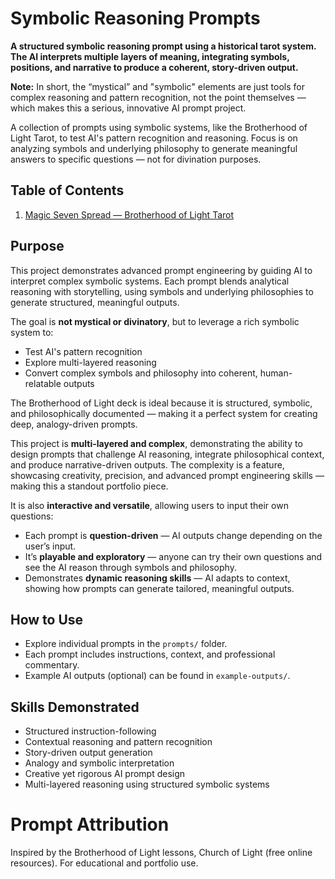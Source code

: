 # Symbolic Reasoning Prompts

**A structured symbolic reasoning prompt using a historical tarot system. The AI interprets multiple layers of meaning, integrating symbols, positions, and narrative to produce a coherent, story-driven output.**

**Note:** In short, the “mystical” and "symbolic" elements are just tools for complex reasoning and pattern recognition, not the point themselves — which makes this a serious, innovative AI prompt project.

A collection of prompts using symbolic systems, like the Brotherhood of Light Tarot, to test AI's pattern recognition and reasoning. Focus is on analyzing symbols and underlying philosophy to generate meaningful answers to specific questions — not for divination purposes.

## Table of Contents

1. [Magic Seven Spread — Brotherhood of Light Tarot](prompts/magic-seven-tarot-prompt.md)


## Purpose

This project demonstrates advanced prompt engineering by guiding AI to interpret complex symbolic systems. Each prompt blends analytical reasoning with storytelling, using symbols and underlying philosophies to generate structured, meaningful outputs.

The goal is **not mystical or divinatory**, but to leverage a rich symbolic system to:
- Test AI's pattern recognition
- Explore multi-layered reasoning
- Convert complex symbols and philosophy into coherent, human-relatable outputs

The Brotherhood of Light deck is ideal because it is structured, symbolic, and philosophically documented — making it a perfect system for creating deep, analogy-driven prompts.

This project is **multi-layered and complex**, demonstrating the ability to design prompts that challenge AI reasoning, integrate philosophical context, and produce narrative-driven outputs. The complexity is a feature, showcasing creativity, precision, and advanced prompt engineering skills — making this a standout portfolio piece.

It is also **interactive and versatile**, allowing users to input their own questions:
- Each prompt is **question-driven** — AI outputs change depending on the user’s input.  
- It’s **playable and exploratory** — anyone can try their own questions and see the AI reason through symbols and philosophy.  
- Demonstrates **dynamic reasoning skills** — AI adapts to context, showing how prompts can generate tailored, meaningful outputs.

## How to Use

- Explore individual prompts in the `prompts/` folder.
- Each prompt includes instructions, context, and professional commentary.
- Example AI outputs (optional) can be found in `example-outputs/`.

## Skills Demonstrated

- Structured instruction-following
- Contextual reasoning and pattern recognition
- Story-driven output generation
- Analogy and symbolic interpretation
- Creative yet rigorous AI prompt design
- Multi-layered reasoning using structured symbolic systems

# Prompt Attribution
Inspired by the Brotherhood of Light lessons, Church of Light (free online resources). For educational and portfolio use.

